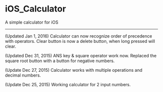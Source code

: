 # iOS_Calculator

A simple calculator for iOS

----
(Updated Jan 1, 2016)
Calculator can now recognize order of precedence with operators. Clear button is now a delete button, when long pressed will clear.

(Updated Dec 31, 2015)
ANS key & square operator work now. Replaced the square root button with a button for negative numbers.

(Update Dec 27, 2015)
Calculator works with multiple operations and decimal numbers.

(Update Dec 25, 2015)
Working calculator for 2 input numbers.